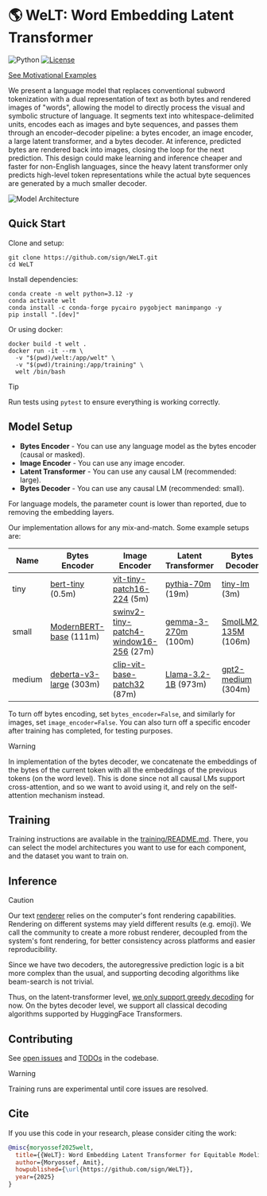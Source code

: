 # 🌎 WeLT: Word Embedding Latent Transformer

![Python](https://img.shields.io/badge/python-3.12-blue)
[![License](https://img.shields.io/badge/license-MIT-green)](./LICENSE)
 
[See Motivational Examples](./MOTIVATION.md)

We present a language model that replaces conventional subword tokenization with a dual representation of text as 
both bytes and rendered images of "words", allowing the model to directly process the visual and symbolic 
structure of language. It segments text into whitespace-delimited units, encodes each as images and byte sequences, 
and passes them through an encoder–decoder pipeline: 
a bytes encoder, an image encoder, a large latent transformer, and a bytes decoder. 
At inference, predicted bytes are rendered back into images, closing the loop for the next prediction.
This design could make learning and inference cheaper and faster for non-English languages, 
since the heavy latent transformer only predicts high-level token representations while the actual byte 
sequences are generated by a much smaller decoder.

![Model Architecture](./assets/architecture.png)

## Quick Start

Clone and setup:

```shell
git clone https://github.com/sign/WeLT.git
cd WeLT
```

Install dependencies:

```shell
conda create -n welt python=3.12 -y
conda activate welt
conda install -c conda-forge pycairo pygobject manimpango -y
pip install ".[dev]"
```

Or using docker:

```shell
docker build -t welt .
docker run -it --rm \
  -v "$(pwd)/welt:/app/welt" \
  -v "$(pwd)/training:/app/training" \
  welt /bin/bash
```

> [!TIP]
> Run tests using `pytest` to ensure everything is working correctly.

## Model Setup

- **Bytes Encoder** - You can use any language model as the bytes encoder (causal or masked).
- **Image Encoder** - You can use any image encoder.
- **Latent Transformer** - You can use any causal LM (recommended: large).
- **Bytes Decoder** - You can use any causal LM (recommended: small).

For language models, the parameter count is lower than reported, due to removing the embedding layers.

Our implementation allows for any mix-and-match. Some example setups are:

| Name   | Bytes Encoder                                                                | Image Encoder                                                                                             | Latent Transformer                                                    | Bytes Decoder                                                             | Total Parameters |
|--------|------------------------------------------------------------------------------|-----------------------------------------------------------------------------------------------------------|-----------------------------------------------------------------------|---------------------------------------------------------------------------|------------------|
| tiny   | [bert-tiny](https://huggingface.co/prajjwal1/bert-tiny) (0.5m)               | [vit-tiny-patch16-224](https://huggingface.co/WinKawaks/vit-tiny-patch16-224) (5m)                        | [pythia-70m](https://huggingface.co/EleutherAI/pythia-70m) (19m)      | [tiny-lm](sbintuitions/tiny-lm) (3m)                                      | 28m              |
| small  | [ModernBERT-base](https://huggingface.co/answerdotai/ModernBERT-base) (111m) | [swinv2-tiny-patch4-window16-256](https://huggingface.co/microsoft/swinv2-tiny-patch4-window16-256) (27m) | [gemma-3-270m](https://huggingface.co/google/gemma-3-270m) (100m)     | [SmolLM2-135M](https://huggingface.co/HuggingFaceTB/SmolLM2-135M) (106m)  | 346m             |
| medium | [deberta-v3-large](https://huggingface.co/microsoft/deberta-v3-large) (303m) | [clip-vit-base-patch32](https://huggingface.co/openai/clip-vit-base-patch32) (87m)                        | [Llama-3.2-1B](https://huggingface.co/meta-llama/Llama-3.2-1B) (973m) | [gpt2-medium](https://huggingface.co/openai-community/gpt2-medium) (304m) | 1,674m           |

To turn off bytes encoding, set `bytes_encoder=False`, and similarly for images, set `image_encoder=False`.
You can also turn off a specific encoder after training has completed, for testing purposes.

> [!WARNING]  
> In implementation of the bytes decoder, we concatenate the embeddings of the bytes of the current token with
> all the embeddings of the previous tokens (on the word level). This is done since not all causal LMs support
> cross-attention, and so we want to avoid using it, and rely on the self-attention mechanism instead.

## Training

Training instructions are available in the [training/README.md](./training/README.md).
There, you can select the model architectures you want to use for each component, and the dataset you want to train on.

## Inference

> [!CAUTION]
> Our text [renderer](./welt/renderer.py) relies on the computer's font rendering capabilities.
> Rendering on different systems may yield different results (e.g. emoji).
> We call the community to create a more robust renderer, decoupled from the system's font rendering,
> for better consistency across platforms and easier reproducibility.

Since we have two decoders, the autoregressive prediction logic is a bit more complex than the usual,
and supporting decoding algorithms like beam-search is not trivial.

Thus, on the latent-transformer level,
[we only support greedy decoding](https://github.com/sign/WeLT/issues/5) for now.
On the bytes decoder level, we support all classical decoding algorithms supported by HuggingFace Transformers.

## Contributing

See [open issues](https://github.com/search?q=repo%3Asign%2FWeLT+%22%2Fissues%2F%22&type=code) 
and [TODOs](https://github.com/search?q=repo%3Asign%2FWeLT%20TODO&type=code) in the codebase.

> [!WARNING]
> Training runs are experimental until core issues are resolved.

## Cite

If you use this code in your research, please consider citing the work:

```bibtex
@misc{moryossef2025welt,
  title={{WeLT}: Word Embedding Latent Transformer for Equitable Modeling of the Languages of the World},
  author={Moryossef, Amit},
  howpublished={\url{https://github.com/sign/WeLT}},
  year={2025}
}
```